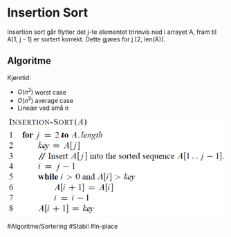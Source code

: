 # Insertion Sort

Insertion sort går flytter det j-te elementet trinnvis ned i arrayet A, fram til A\[1, j - 1] er sortert korrekt.
Dette gjøres for j \[2, len(A)].

## Algoritme

Kjøretid:
- $O(n^2)$ worst case
- $O(n^2)$ average case
- Lineær ved små n

![Insertion Sort](bilder/InsertionSort.png)

#Algoritme/Sortering 
#Stabil 
#In-place